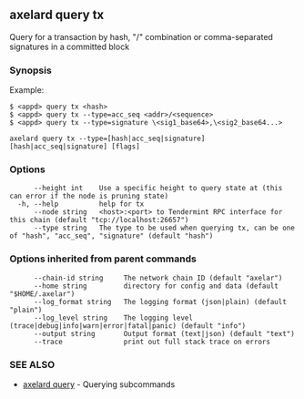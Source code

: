## axelard query tx

Query for a transaction by hash, "<addr>/<seq>" combination or comma-separated signatures in a committed block

### Synopsis

Example:

```
$ <appd> query tx <hash>
$ <appd> query tx --type=acc_seq <addr>/<sequence>
$ <appd> query tx --type=signature \<sig1_base64>,\<sig2_base64...>
```

```
axelard query tx --type=[hash|acc_seq|signature] [hash|acc_seq|signature] [flags]
```

### Options

```
      --height int    Use a specific height to query state at (this can error if the node is pruning state)
  -h, --help          help for tx
      --node string   <host>:<port> to Tendermint RPC interface for this chain (default "tcp://localhost:26657")
      --type string   The type to be used when querying tx, can be one of "hash", "acc_seq", "signature" (default "hash")
```

### Options inherited from parent commands

```
      --chain-id string     The network chain ID (default "axelar")
      --home string         directory for config and data (default "$HOME/.axelar")
      --log_format string   The logging format (json|plain) (default "plain")
      --log_level string    The logging level (trace|debug|info|warn|error|fatal|panic) (default "info")
      --output string       Output format (text|json) (default "text")
      --trace               print out full stack trace on errors
```

### SEE ALSO

- [axelard query](axelard_query.md) - Querying subcommands
